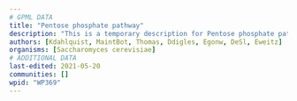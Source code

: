 ```yaml
---
# GPML DATA
title: "Pentose phosphate pathway"
description: "This is a temporary description for Pentose phosphate pathway"
authors: [Kdahlquist, MaintBot, Thomas, Ddigles, Egonw, DeSl, Eweitz]
organisms: [Saccharomyces cerevisiae]
# ADDITIONAL DATA
last-edited: 2021-05-20
communities: []
wpid: "WP369"
---
```

